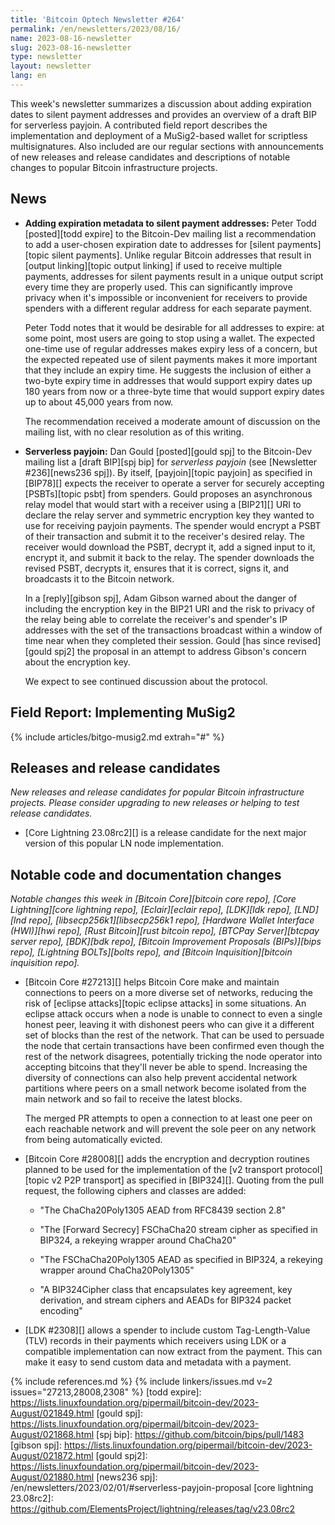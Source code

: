 ```yaml
---
title: 'Bitcoin Optech Newsletter #264'
permalink: /en/newsletters/2023/08/16/
name: 2023-08-16-newsletter
slug: 2023-08-16-newsletter
type: newsletter
layout: newsletter
lang: en
---
```

This week's newsletter summarizes a discussion about adding expiration
dates to silent payment addresses and provides an overview of a draft BIP
for serverless payjoin.  A contributed field report describes the
implementation and deployment of a MuSig2-based wallet for scriptless
multisignatures.  Also included are our regular sections with
announcements of new releases and release candidates and descriptions of
notable changes to popular Bitcoin infrastructure projects.

## News

- **Adding expiration metadata to silent payment addresses:** Peter Todd
  [posted][todd expire] to the Bitcoin-Dev mailing list a recommendation
  to add a user-chosen expiration date to addresses for [silent
  payments][topic silent payments].  Unlike regular Bitcoin addresses
  that result in [output linking][topic output linking] if used to
  receive multiple payments, addresses for silent payments result in a
  unique output script every time they are properly used.  This can
  significantly improve privacy when it's impossible or inconvenient for
  receivers to provide spenders with a different regular address for
  each separate payment.

    Peter Todd notes that it would be desirable for all addresses to
    expire: at some point, most users are going to stop using a wallet.
    The expected one-time use of regular addresses makes expiry less of
    a concern, but the expected repeated use of silent payments makes it
    more important that they include an expiry time.  He suggests the
    inclusion of either a two-byte expiry time in addresses that would
    support expiry dates up 180 years from now or a three-byte time that
    would support expiry dates up to about 45,000 years from now.

    The recommendation received a moderate amount of discussion on the
    mailing list, with no clear resolution as of this writing.

- **Serverless payjoin:** Dan Gould [posted][gould spj] to the
  Bitcoin-Dev mailing list a [draft BIP][spj bip] for _serverless
  payjoin_ (see [Newsletter #236][news236 spj]).  By itself, [payjoin][topic payjoin] as
  specified in [BIP78][] expects the receiver to operate a server for
  securely accepting [PSBTs][topic psbt] from spenders.  Gould proposes an asynchronous
  relay model that would start with a receiver using a [BIP21][] URI to
  declare the relay server and symmetric encryption key they wanted to
  use for receiving payjoin payments.  The spender would encrypt a PSBT
  of their transaction and submit it to the receiver's desired relay.  The
  receiver would download the PSBT, decrypt it, add a signed input to
  it, encrypt it, and submit it back to the relay.  The spender
  downloads the revised PSBT, decrypts it, ensures that it is correct,
  signs it, and broadcasts it to the Bitcoin network.

    In a [reply][gibson spj], Adam Gibson warned about the danger of
    including the encryption key in the BIP21 URI and the risk to
    privacy of the relay being able to correlate the receiver's and
    spender's IP addresses with the set of the transactions broadcast
    within a window of time near when they completed their session.
    Gould [has since revised][gould spj2] the proposal in an attempt
    to address Gibson's concern about the encryption key.

    We expect to see continued discussion about the protocol.

## Field Report: Implementing MuSig2

{% include articles/bitgo-musig2.md extrah="#" %}

## Releases and release candidates

*New releases and release candidates for popular Bitcoin infrastructure
projects.  Please consider upgrading to new releases or helping to test release candidates.*

- [Core Lightning 23.08rc2][] is a release candidate for the next major
  version of this popular LN node implementation.

## Notable code and documentation changes

*Notable changes this week in [Bitcoin Core][bitcoin core repo], [Core
Lightning][core lightning repo], [Eclair][eclair repo], [LDK][ldk repo],
[LND][lnd repo], [libsecp256k1][libsecp256k1 repo], [Hardware Wallet
Interface (HWI)][hwi repo], [Rust Bitcoin][rust bitcoin repo], [BTCPay
Server][btcpay server repo], [BDK][bdk repo], [Bitcoin Improvement
Proposals (BIPs)][bips repo], [Lightning BOLTs][bolts repo], and
[Bitcoin Inquisition][bitcoin inquisition repo].*

- [Bitcoin Core #27213][] helps Bitcoin Core make and maintain
  connections to peers on a more diverse set of networks, reducing the
  risk of [eclipse attacks][topic eclipse attacks] in some situations.
  An eclipse attack occurs when a node is unable to connect to even a
  single honest peer, leaving it with dishonest peers who can give it a
  different set of blocks than the rest of the network.  That can be
  used to persuade the node that certain transactions have been
  confirmed even though the rest of the network disagrees, potentially
  tricking the node operator into accepting bitcoins that they'll never
  be able to spend.  Increasing the diversity of connections can also help
  prevent accidental network partitions where peers on a small network
  become isolated from the main network and so fail to receive the
  latest blocks.

    The merged PR attempts to open a connection to at least one peer on
    each reachable network and will prevent the sole peer on any network
    from being automatically evicted.

- [Bitcoin Core #28008][] adds the encryption and decryption routines
  planned to be used for the implementation of the [v2 transport
  protocol][topic v2 P2P transport] as specified in [BIP324][].  Quoting
  from the pull request, the following ciphers and classes are added:

    - "The ChaCha20Poly1305 AEAD from RFC8439 section 2.8"

    - "The [Forward Secrecy] FSChaCha20 stream cipher as specified in
      BIP324, a rekeying wrapper around ChaCha20"

    - "The FSChaCha20Poly1305 AEAD as specified in BIP324, a rekeying
      wrapper around ChaCha20Poly1305"

    - "A BIP324Cipher class that encapsulates key agreement, key
      derivation, and stream ciphers and AEADs for BIP324 packet
      encoding"

- [LDK #2308][] allows a spender to include custom Tag-Length-Value
  (TLV) records in their payments which receivers using LDK or a
  compatible implementation can now extract from the payment.  This can
  make it easy to send custom data and metadata with a payment.

{% include references.md %}
{% include linkers/issues.md v=2 issues="27213,28008,2308" %}
[todd expire]: https://lists.linuxfoundation.org/pipermail/bitcoin-dev/2023-August/021849.html
[gould spj]: https://lists.linuxfoundation.org/pipermail/bitcoin-dev/2023-August/021868.html
[spj bip]: https://github.com/bitcoin/bips/pull/1483
[gibson spj]: https://lists.linuxfoundation.org/pipermail/bitcoin-dev/2023-August/021872.html
[gould spj2]: https://lists.linuxfoundation.org/pipermail/bitcoin-dev/2023-August/021880.html
[news236 spj]: /en/newsletters/2023/02/01/#serverless-payjoin-proposal
[core lightning 23.08rc2]: https://github.com/ElementsProject/lightning/releases/tag/v23.08rc2
